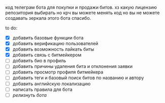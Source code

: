 код телеграм бота для покупки и продажи битов. хз какую лицензию репозитория выбирать но крч вы можете менять код но вы не можете создавать зеркала этого бота спасибо.

to do:
- [x] добавить базовые функции бота
- [x] добавить верификацию пользователей
- [x] добавить возможность лайкать биты
- [x] добавить связь с битмейкером
- [ ] добавить био в профиль
- [ ] добавить причины удаления бита и отклонения заявки
- [ ] добавить просмотр профиля битмейкера
- [ ] добавить теги и базовый поиск битов по названию и автору
- [ ] добавить английскую локализацию
- [ ] написать правила для бота
- [ ] *релизнуть бота*
